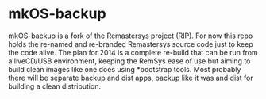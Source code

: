 mkOS-backup
===========

mkOS-backup is a fork of the Remastersys project (RIP). For now this repo holds the re-named and re-branded Remastersys source code just to keep the code alive. The plan for 2014 is a complete re-build that can be run from a liveCD/USB environment, keeping the RemSys ease of use but aiming to build clean images like one does using *bootstrap tools. Most probably there will be separate backup and dist apps, backup like it was and dist for building a clean distribution.
